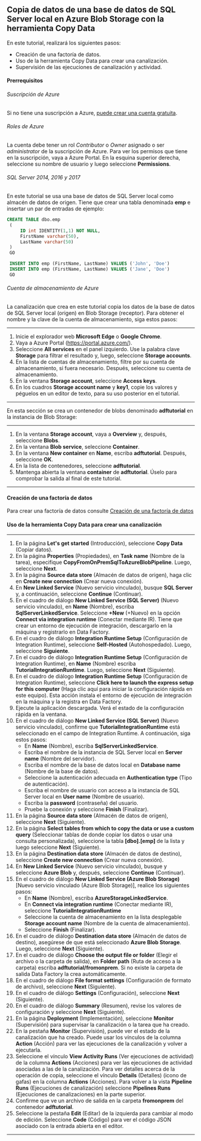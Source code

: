

## Copia de datos de una base de datos de SQL Server local en Azure Blob Storage con la herramienta Copy Data





En este tutorial, realizará los siguientes pasos:

- Creación de una factoría de datos.
- Uso de la herramienta Copy Data para crear una canalización.
- Supervisión de las ejecuciones de canalización y actividad.





#### Prerrequisitos

###### Suscripción de Azure

Si no tiene una suscripción a Azure, [puede crear una cuenta gratuita](https://azure.microsoft.com/free/).

###### Roles de Azure

La cuenta debe tener un rol *Contributor* o *Owner* asignado o ser *administrator* de la suscripción de Azure.
Para ver los permisos que tiene en la suscripción, vaya a Azure Portal. En la esquina superior derecha, seleccione su nombre de usuario y luego seleccione **Permissions**.

###### SQL Server 2014, 2016 y 2017

En este tutorial se usa una base de datos de SQL Server local como almacén de datos de origen. Tiene que crear una tabla denominada **emp** e insertar un par de entradas de ejemplo:

```sql
CREATE TABLE dbo.emp
 (
     ID int IDENTITY(1,1) NOT NULL,
     FirstName varchar(50),
     LastName varchar(50)
 )
 GO

 INSERT INTO emp (FirstName, LastName) VALUES ('John', 'Doe')
 INSERT INTO emp (FirstName, LastName) VALUES ('Jane', 'Doe')
 GO
```

###### Cuenta de almacenamiento de Azure

La canalización que crea en este tutorial copia los datos de la base de datos de SQL Server local (origen) en Blob Storage (receptor).
Para obtener el nombre y la clave de la cuenta de almacenamiento, siga estos pasos:

------

1. Inicie el explorador web **Microsoft Edge** o **Google Chrome**.
2. Vaya a Azure Portal (https://portal.azure.com/).
3. Seleccione **All services** en el panel izquierdo. Use la palabra clave **Storage** para filtrar el resultado y, luego, seleccione **Storage accounts**.
4. En la lista de cuentas de almacenamiento, filtre por su cuenta de almacenamiento, si fuera necesario. Después, seleccione su cuenta de almacenamiento.
5. En la ventana **Storage account**, seleccione **Access keys**.
6. En los cuadros **Storage account name** y **key1**, copie los valores y péguelos en un editor de texto, para su uso posterior en el tutorial.

------



En esta sección se crea un contenedor de blobs denominado **adftutorial** en la instancia de Blob Storage:

------

1. En la ventana **Storage account**, vaya a **Overview** y, después, seleccione **Blobs**.
2. En la ventana **Blob service**, seleccione **Container**.
3. En la ventana **New container** en **Name**, escriba **adftutorial**. Después, seleccione **OK**.
4. En la lista de contenedores, seleccione **adftutorial**.
5. Mantenga abierta la ventana **container** de **adftutorial**. Úselo para comprobar la salida al final de este tutorial.

------





#### Creación de una factoría de datos

Para crear una factoría de datos consulte [Creación de una factoría de datos](Creaci%C3%B3n%20de%20una%20factor%C3%ADa%20de%20datos.md)





#### Uso de la herramienta Copy Data para crear una canalización

------

1. En la página **Let's get started** (Introducción), seleccione **Copy Data** (Copiar datos).
2. En la página **Properties** (Propiedades), en **Task name** (Nombre de la tarea), especifique **CopyFromOnPremSqlToAzureBlobPipeline**. Luego, seleccione **Next**.
3. En la página **Source data store** (Almacén de datos de origen), haga clic en **Create new connection** (Crear nueva conexión).
4. En **New Linked Service** (Nuevo servicio vinculado), busque **SQL Server** y, a continuación, seleccione  **Continue** (Continuar).
5. En el cuadro de diálogo **New Linked Service (SQL Server)** (Nuevo servicio vinculado), en **Name** (Nombre), escriba **SqlServerLinkedService**. Seleccione **+New** (+Nuevo) en la opción **Connect via integration runtime** (Conectar mediante IR). Tiene que crear un entorno de ejecución de integración, descargarlo en la máquina y registrarlo en Data Factory.
6. En el cuadro de diálogo **Integration Runtime Setup** (Configuración de Integration Runtime), seleccione **Self-Hosted** (Autohospedado). Luego, seleccione **Siguiente**.
7. En el cuadro de diálogo **Integration Runtime Setup** (Configuración de Integration Runtime), en **Name** (Nombre) escriba **TutorialIntegrationRuntime**. Luego, seleccione **Next** (Siguiente).
8. En el cuadro de diálogo **Integration Runtime Setup** (Configuración de Integration Runtime), seleccione **Click here to launch the express setup for this computer** (Haga clic aquí para iniciar la configuración rápida en este equipo). Esta acción instala el entorno de ejecución de integración en la máquina y la registra en Data Factory.
9. Ejecute la aplicación descargada. Verá el estado de la configuración rápida en la ventana.
10. En el cuadro de diálogo **New Linked Service (SQL Server)** (Nuevo servicio vinculado), confirme que **TutorialIntegrationRuntime** está seleccionado en el campo de Integration Runtime. A continuación, siga estos pasos:
    - En **Name** (Nombre), escriba **SqlServerLinkedService**.
    - Escriba el nombre de la instancia de SQL Server local en **Server name** (Nombre del servidor).
    - Escriba el nombre de la base de datos local en **Database name** (Nombre de la base de datos).
    - Seleccione la autenticación adecuada en **Authentication type** (Tipo de autenticación).
    - Escriba el nombre de usuario con acceso a la instancia de SQL Server local en **User name** (Nombre de usuario).
    - Escriba la **password** (contraseña) del usuario.
    - Pruebe la conexión y seleccione **Finish** (Finalizar).
11. En la página **Source data store** (Almacén de datos de origen), seleccione **Next** (Siguiente).
12. En la página **Select tables from which to copy the data or use a custom query** (Seleccionar tablas de donde copiar los datos o usar una consulta personalizada), seleccione la tabla **[dbo].[emp]** de la lista y luego seleccione **Next** (Siguiente).
13. En la página **Destination data store** (Almacén de datos de destino), seleccione **Create new connection** (Crear nueva conexión).
14. En **New Linked Service** (Nuevo servicio vinculado), busque y seleccione **Azure Blob** y, después, seleccione **Continue** (Continuar).
15. En el cuadro de diálogo **New Linked Service (Azure Blob Storage)** [Nuevo servicio vinculado (Azure Blob Storage)], realice los siguientes pasos:
    - En **Name** (Nombre), escriba **AzureStorageLinkedService**.
    - En **Connect via integration runtime** (Conectar mediante IR), seleccione **TutorialIntegrationRuntime**
    - Seleccione la cuenta de almacenamiento en la lista desplegable **Storage account name** (Nombre de la cuenta de almacenamiento).
    - Seleccione **Finish** (Finalizar).
16. En el cuadro de diálogo **Destination data store** (Almacén de datos de destino), asegúrese de que está seleccionado **Azure Blob Storage**. Luego, seleccione **Next** (Siguiente).
17. En el cuadro de diálogo **Choose the output file or folder** (Elegir el archivo o la carpeta de salida), en **Folder path** (Ruta de acceso a la carpeta) escriba **adftutorial/fromonprem**. Si no existe la carpeta de salida Data Factory la crea automáticamente.
18. En el cuadro de diálogo **File format settings** (Configuración de formato de archivo), seleccione **Next** (Siguiente).
19. En el cuadro de diálogo **Settings** (Configuración), seleccione **Next** (Siguiente).
20. En el cuadro de diálogo **Summary** (Resumen), revise los valores de configuración y seleccione **Next** (Siguiente).
21. En la página **Deployment** (Implementación), seleccione **Monitor** (Supervisión) para supervisar la canalización o la tarea que ha creado.
22. En la pestaña **Monitor** (Supervisión), puede ver el estado de la canalización que ha creado. Puede usar los vínculos de la columna **Action** (Acción) para ver las ejecuciones de la canalización y volver a ejecutarla.
23. Seleccione el vínculo **View Activity Runs** (Ver ejecuciones de actividad) de la columna **Actions** (Acciones) para ver las ejecuciones de actividad asociadas a las de la canalización. Para ver detalles acerca de la operación de copia, seleccione el vínculo **Details** (Detalles) (icono de gafas) en la columna **Actions** (Acciones). Para volver a la vista **Pipeline Runs** (Ejecuciones de canalización) seleccione **Pipelines Runs** (Ejecuciones de canalizaciones) en la parte superior.
24. Confirme que ve un archivo de salida en la carpeta **fromonprem** del contenedor **adftutorial**.
25. Seleccione la pestaña **Edit** (Editar) de la izquierda para cambiar al modo de edición. Seleccione **Code** (Código) para ver el código JSON asociado con la entrada abierta en el editor.

------



